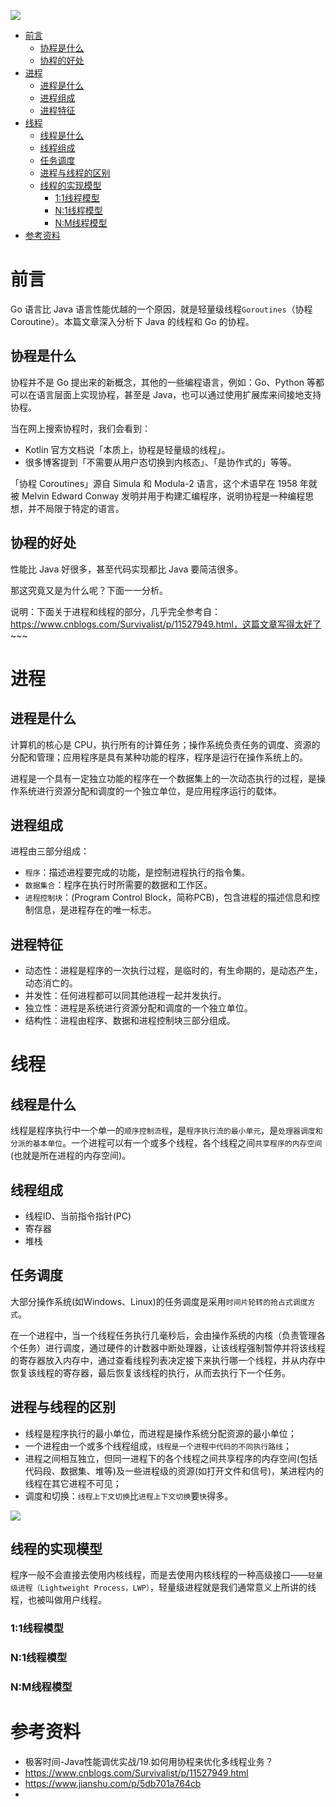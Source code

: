 ![](http://yano.oss-cn-beijing.aliyuncs.com/2020-12-10-070550.jpg)

- [前言](#前言)
  - [协程是什么](#协程是什么)
  - [协程的好处](#协程的好处)
- [进程](#进程)
  - [进程是什么](#进程是什么)
  - [进程组成](#进程组成)
  - [进程特征](#进程特征)
- [线程](#线程)
  - [线程是什么](#线程是什么)
  - [线程组成](#线程组成)
  - [任务调度](#任务调度)
  - [进程与线程的区别](#进程与线程的区别)
  - [线程的实现模型](#线程的实现模型)
    - [1:1线程模型](#11线程模型)
    - [N:1线程模型](#n1线程模型)
    - [N:M线程模型](#nm线程模型)
- [参考资料](#参考资料)

# 前言

Go 语言比 Java 语言性能优越的一个原因，就是轻量级线程`Goroutines`（协程Coroutine）。本篇文章深入分析下 Java 的线程和 Go 的协程。

## 协程是什么

协程并不是 Go 提出来的新概念，其他的一些编程语言，例如：Go、Python 等都可以在语言层面上实现协程，甚至是 Java，也可以通过使用扩展库来间接地支持协程。

当在网上搜索协程时，我们会看到：

- Kotlin 官方文档说「本质上，协程是轻量级的线程」。
- 很多博客提到「不需要从用户态切换到内核态」、「是协作式的」等等。

「协程 Coroutines」源自 Simula 和 Modula-2 语言，这个术语早在 1958 年就被 Melvin Edward Conway 发明并用于构建汇编程序，说明协程是一种编程思想，并不局限于特定的语言。

## 协程的好处

性能比 Java 好很多，甚至代码实现都比 Java 要简洁很多。

那这究竟又是为什么呢？下面一一分析。

说明：下面关于进程和线程的部分，几乎完全参考自：https://www.cnblogs.com/Survivalist/p/11527949.html，这篇文章写得太好了~~~

# 进程

## 进程是什么

计算机的核心是 CPU，执行所有的计算任务；操作系统负责任务的调度、资源的分配和管理；应用程序是具有某种功能的程序，程序是运行在操作系统上的。

进程是一个具有一定独立功能的程序在一个数据集上的一次动态执行的过程，是操作系统进行资源分配和调度的一个独立单位，是应用程序运行的载体。

## 进程组成

进程由三部分组成：

- `程序`：描述进程要完成的功能，是控制进程执行的指令集。
- `数据集合`：程序在执行时所需要的数据和工作区。
- `进程控制块`：(Program Control Block，简称PCB)，包含进程的描述信息和控制信息，是进程存在的唯一标志。

## 进程特征

- 动态性：进程是程序的一次执行过程，是临时的，有生命期的，是动态产生，动态消亡的。
- 并发性：任何进程都可以同其他进程一起并发执行。
- 独立性：进程是系统进行资源分配和调度的一个独立单位。
- 结构性：进程由程序、数据和进程控制块三部分组成。

# 线程

## 线程是什么

线程是程序执行中一个单一的`顺序控制流程`，是`程序执行流的最小单元`，是`处理器调度和分派的基本单位`。一个进程可以有一个或多个线程，各个线程之间`共享程序的内存空间`(也就是所在进程的内存空间)。

## 线程组成

- 线程ID、当前指令指针(PC)
- 寄存器
- 堆栈

## 任务调度

大部分操作系统(如Windows、Linux)的任务调度是采用`时间片轮转的抢占式调度方式`。

在一个进程中，当一个线程任务执行几毫秒后，会由操作系统的内核（负责管理各个任务）进行调度，通过硬件的计数器中断处理器，让该线程强制暂停并将该线程的寄存器放入内存中，通过查看线程列表决定接下来执行哪一个线程，并从内存中恢复该线程的寄存器，最后恢复该线程的执行，从而去执行下一个任务。

## 进程与线程的区别

- 线程是程序执行的最小单位，而进程是操作系统分配资源的最小单位；
- 一个进程由一个或多个线程组成，`线程是一个进程中代码的不同执行路线`；
- 进程之间相互独立，但同一进程下的各个线程之间共享程序的内存空间(包括代码段、数据集、堆等)及一些进程级的资源(如打开文件和信号)，某进程内的线程在其它进程不可见；
- 调度和切换：`线程上下文切换`比`进程上下文切换`要`快`得多。

![](http://yano.oss-cn-beijing.aliyuncs.com/2020-12-10-120038.jpg)

## 线程的实现模型

程序一般不会直接去使用内核线程，而是去使用内核线程的一种高级接口——`轻量级进程（Lightweight Process，LWP）`，轻量级进程就是我们通常意义上所讲的线程，也被叫做用户线程。

### 1:1线程模型

### N:1线程模型

### N:M线程模型

# 参考资料

- 极客时间-Java性能调优实战/19.如何用协程来优化多线程业务？
- https://www.cnblogs.com/Survivalist/p/11527949.html
- https://www.jianshu.com/p/5db701a764cb
- 